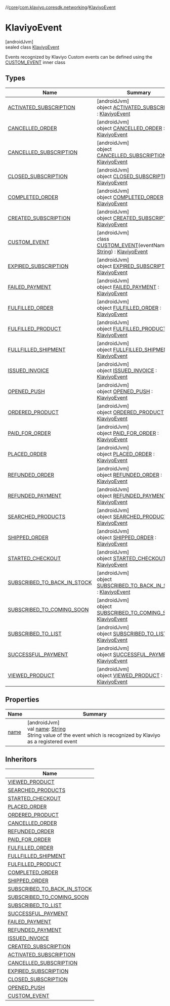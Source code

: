 //[core](../../../index.md)/[com.klaviyo.coresdk.networking](../index.md)/[KlaviyoEvent](index.md)

# KlaviyoEvent

[androidJvm]\
sealed class [KlaviyoEvent](index.md)

Events recognized by Klaviyo Custom events can be defined using the [CUSTOM_EVENT](-c-u-s-t-o-m_-e-v-e-n-t/index.md) inner class

## Types

| Name | Summary |
|---|---|
| [ACTIVATED_SUBSCRIPTION](-a-c-t-i-v-a-t-e-d_-s-u-b-s-c-r-i-p-t-i-o-n/index.md) | [androidJvm]<br>object [ACTIVATED_SUBSCRIPTION](-a-c-t-i-v-a-t-e-d_-s-u-b-s-c-r-i-p-t-i-o-n/index.md) : [KlaviyoEvent](index.md) |
| [CANCELLED_ORDER](-c-a-n-c-e-l-l-e-d_-o-r-d-e-r/index.md) | [androidJvm]<br>object [CANCELLED_ORDER](-c-a-n-c-e-l-l-e-d_-o-r-d-e-r/index.md) : [KlaviyoEvent](index.md) |
| [CANCELLED_SUBSCRIPTION](-c-a-n-c-e-l-l-e-d_-s-u-b-s-c-r-i-p-t-i-o-n/index.md) | [androidJvm]<br>object [CANCELLED_SUBSCRIPTION](-c-a-n-c-e-l-l-e-d_-s-u-b-s-c-r-i-p-t-i-o-n/index.md) : [KlaviyoEvent](index.md) |
| [CLOSED_SUBSCRIPTION](-c-l-o-s-e-d_-s-u-b-s-c-r-i-p-t-i-o-n/index.md) | [androidJvm]<br>object [CLOSED_SUBSCRIPTION](-c-l-o-s-e-d_-s-u-b-s-c-r-i-p-t-i-o-n/index.md) : [KlaviyoEvent](index.md) |
| [COMPLETED_ORDER](-c-o-m-p-l-e-t-e-d_-o-r-d-e-r/index.md) | [androidJvm]<br>object [COMPLETED_ORDER](-c-o-m-p-l-e-t-e-d_-o-r-d-e-r/index.md) : [KlaviyoEvent](index.md) |
| [CREATED_SUBSCRIPTION](-c-r-e-a-t-e-d_-s-u-b-s-c-r-i-p-t-i-o-n/index.md) | [androidJvm]<br>object [CREATED_SUBSCRIPTION](-c-r-e-a-t-e-d_-s-u-b-s-c-r-i-p-t-i-o-n/index.md) : [KlaviyoEvent](index.md) |
| [CUSTOM_EVENT](-c-u-s-t-o-m_-e-v-e-n-t/index.md) | [androidJvm]<br>class [CUSTOM_EVENT](-c-u-s-t-o-m_-e-v-e-n-t/index.md)(eventName: [String](https://kotlinlang.org/api/latest/jvm/stdlib/kotlin/-string/index.html)) : [KlaviyoEvent](index.md) |
| [EXPIRED_SUBSCRIPTION](-e-x-p-i-r-e-d_-s-u-b-s-c-r-i-p-t-i-o-n/index.md) | [androidJvm]<br>object [EXPIRED_SUBSCRIPTION](-e-x-p-i-r-e-d_-s-u-b-s-c-r-i-p-t-i-o-n/index.md) : [KlaviyoEvent](index.md) |
| [FAILED_PAYMENT](-f-a-i-l-e-d_-p-a-y-m-e-n-t/index.md) | [androidJvm]<br>object [FAILED_PAYMENT](-f-a-i-l-e-d_-p-a-y-m-e-n-t/index.md) : [KlaviyoEvent](index.md) |
| [FULFILLED_ORDER](-f-u-l-f-i-l-l-e-d_-o-r-d-e-r/index.md) | [androidJvm]<br>object [FULFILLED_ORDER](-f-u-l-f-i-l-l-e-d_-o-r-d-e-r/index.md) : [KlaviyoEvent](index.md) |
| [FULFILLED_PRODUCT](-f-u-l-f-i-l-l-e-d_-p-r-o-d-u-c-t/index.md) | [androidJvm]<br>object [FULFILLED_PRODUCT](-f-u-l-f-i-l-l-e-d_-p-r-o-d-u-c-t/index.md) : [KlaviyoEvent](index.md) |
| [FULLFILLED_SHIPMENT](-f-u-l-l-f-i-l-l-e-d_-s-h-i-p-m-e-n-t/index.md) | [androidJvm]<br>object [FULLFILLED_SHIPMENT](-f-u-l-l-f-i-l-l-e-d_-s-h-i-p-m-e-n-t/index.md) : [KlaviyoEvent](index.md) |
| [ISSUED_INVOICE](-i-s-s-u-e-d_-i-n-v-o-i-c-e/index.md) | [androidJvm]<br>object [ISSUED_INVOICE](-i-s-s-u-e-d_-i-n-v-o-i-c-e/index.md) : [KlaviyoEvent](index.md) |
| [OPENED_PUSH](-o-p-e-n-e-d_-p-u-s-h/index.md) | [androidJvm]<br>object [OPENED_PUSH](-o-p-e-n-e-d_-p-u-s-h/index.md) : [KlaviyoEvent](index.md) |
| [ORDERED_PRODUCT](-o-r-d-e-r-e-d_-p-r-o-d-u-c-t/index.md) | [androidJvm]<br>object [ORDERED_PRODUCT](-o-r-d-e-r-e-d_-p-r-o-d-u-c-t/index.md) : [KlaviyoEvent](index.md) |
| [PAID_FOR_ORDER](-p-a-i-d_-f-o-r_-o-r-d-e-r/index.md) | [androidJvm]<br>object [PAID_FOR_ORDER](-p-a-i-d_-f-o-r_-o-r-d-e-r/index.md) : [KlaviyoEvent](index.md) |
| [PLACED_ORDER](-p-l-a-c-e-d_-o-r-d-e-r/index.md) | [androidJvm]<br>object [PLACED_ORDER](-p-l-a-c-e-d_-o-r-d-e-r/index.md) : [KlaviyoEvent](index.md) |
| [REFUNDED_ORDER](-r-e-f-u-n-d-e-d_-o-r-d-e-r/index.md) | [androidJvm]<br>object [REFUNDED_ORDER](-r-e-f-u-n-d-e-d_-o-r-d-e-r/index.md) : [KlaviyoEvent](index.md) |
| [REFUNDED_PAYMENT](-r-e-f-u-n-d-e-d_-p-a-y-m-e-n-t/index.md) | [androidJvm]<br>object [REFUNDED_PAYMENT](-r-e-f-u-n-d-e-d_-p-a-y-m-e-n-t/index.md) : [KlaviyoEvent](index.md) |
| [SEARCHED_PRODUCTS](-s-e-a-r-c-h-e-d_-p-r-o-d-u-c-t-s/index.md) | [androidJvm]<br>object [SEARCHED_PRODUCTS](-s-e-a-r-c-h-e-d_-p-r-o-d-u-c-t-s/index.md) : [KlaviyoEvent](index.md) |
| [SHIPPED_ORDER](-s-h-i-p-p-e-d_-o-r-d-e-r/index.md) | [androidJvm]<br>object [SHIPPED_ORDER](-s-h-i-p-p-e-d_-o-r-d-e-r/index.md) : [KlaviyoEvent](index.md) |
| [STARTED_CHECKOUT](-s-t-a-r-t-e-d_-c-h-e-c-k-o-u-t/index.md) | [androidJvm]<br>object [STARTED_CHECKOUT](-s-t-a-r-t-e-d_-c-h-e-c-k-o-u-t/index.md) : [KlaviyoEvent](index.md) |
| [SUBSCRIBED_TO_BACK_IN_STOCK](-s-u-b-s-c-r-i-b-e-d_-t-o_-b-a-c-k_-i-n_-s-t-o-c-k/index.md) | [androidJvm]<br>object [SUBSCRIBED_TO_BACK_IN_STOCK](-s-u-b-s-c-r-i-b-e-d_-t-o_-b-a-c-k_-i-n_-s-t-o-c-k/index.md) : [KlaviyoEvent](index.md) |
| [SUBSCRIBED_TO_COMING_SOON](-s-u-b-s-c-r-i-b-e-d_-t-o_-c-o-m-i-n-g_-s-o-o-n/index.md) | [androidJvm]<br>object [SUBSCRIBED_TO_COMING_SOON](-s-u-b-s-c-r-i-b-e-d_-t-o_-c-o-m-i-n-g_-s-o-o-n/index.md) : [KlaviyoEvent](index.md) |
| [SUBSCRIBED_TO_LIST](-s-u-b-s-c-r-i-b-e-d_-t-o_-l-i-s-t/index.md) | [androidJvm]<br>object [SUBSCRIBED_TO_LIST](-s-u-b-s-c-r-i-b-e-d_-t-o_-l-i-s-t/index.md) : [KlaviyoEvent](index.md) |
| [SUCCESSFUL_PAYMENT](-s-u-c-c-e-s-s-f-u-l_-p-a-y-m-e-n-t/index.md) | [androidJvm]<br>object [SUCCESSFUL_PAYMENT](-s-u-c-c-e-s-s-f-u-l_-p-a-y-m-e-n-t/index.md) : [KlaviyoEvent](index.md) |
| [VIEWED_PRODUCT](-v-i-e-w-e-d_-p-r-o-d-u-c-t/index.md) | [androidJvm]<br>object [VIEWED_PRODUCT](-v-i-e-w-e-d_-p-r-o-d-u-c-t/index.md) : [KlaviyoEvent](index.md) |

## Properties

| Name | Summary |
|---|---|
| [name](name.md) | [androidJvm]<br>val [name](name.md): [String](https://kotlinlang.org/api/latest/jvm/stdlib/kotlin/-string/index.html)<br>String value of the event which is recognized by Klaviyo as a registered event |

## Inheritors

| Name |
|---|
| [VIEWED_PRODUCT](-v-i-e-w-e-d_-p-r-o-d-u-c-t/index.md) |
| [SEARCHED_PRODUCTS](-s-e-a-r-c-h-e-d_-p-r-o-d-u-c-t-s/index.md) |
| [STARTED_CHECKOUT](-s-t-a-r-t-e-d_-c-h-e-c-k-o-u-t/index.md) |
| [PLACED_ORDER](-p-l-a-c-e-d_-o-r-d-e-r/index.md) |
| [ORDERED_PRODUCT](-o-r-d-e-r-e-d_-p-r-o-d-u-c-t/index.md) |
| [CANCELLED_ORDER](-c-a-n-c-e-l-l-e-d_-o-r-d-e-r/index.md) |
| [REFUNDED_ORDER](-r-e-f-u-n-d-e-d_-o-r-d-e-r/index.md) |
| [PAID_FOR_ORDER](-p-a-i-d_-f-o-r_-o-r-d-e-r/index.md) |
| [FULFILLED_ORDER](-f-u-l-f-i-l-l-e-d_-o-r-d-e-r/index.md) |
| [FULLFILLED_SHIPMENT](-f-u-l-l-f-i-l-l-e-d_-s-h-i-p-m-e-n-t/index.md) |
| [FULFILLED_PRODUCT](-f-u-l-f-i-l-l-e-d_-p-r-o-d-u-c-t/index.md) |
| [COMPLETED_ORDER](-c-o-m-p-l-e-t-e-d_-o-r-d-e-r/index.md) |
| [SHIPPED_ORDER](-s-h-i-p-p-e-d_-o-r-d-e-r/index.md) |
| [SUBSCRIBED_TO_BACK_IN_STOCK](-s-u-b-s-c-r-i-b-e-d_-t-o_-b-a-c-k_-i-n_-s-t-o-c-k/index.md) |
| [SUBSCRIBED_TO_COMING_SOON](-s-u-b-s-c-r-i-b-e-d_-t-o_-c-o-m-i-n-g_-s-o-o-n/index.md) |
| [SUBSCRIBED_TO_LIST](-s-u-b-s-c-r-i-b-e-d_-t-o_-l-i-s-t/index.md) |
| [SUCCESSFUL_PAYMENT](-s-u-c-c-e-s-s-f-u-l_-p-a-y-m-e-n-t/index.md) |
| [FAILED_PAYMENT](-f-a-i-l-e-d_-p-a-y-m-e-n-t/index.md) |
| [REFUNDED_PAYMENT](-r-e-f-u-n-d-e-d_-p-a-y-m-e-n-t/index.md) |
| [ISSUED_INVOICE](-i-s-s-u-e-d_-i-n-v-o-i-c-e/index.md) |
| [CREATED_SUBSCRIPTION](-c-r-e-a-t-e-d_-s-u-b-s-c-r-i-p-t-i-o-n/index.md) |
| [ACTIVATED_SUBSCRIPTION](-a-c-t-i-v-a-t-e-d_-s-u-b-s-c-r-i-p-t-i-o-n/index.md) |
| [CANCELLED_SUBSCRIPTION](-c-a-n-c-e-l-l-e-d_-s-u-b-s-c-r-i-p-t-i-o-n/index.md) |
| [EXPIRED_SUBSCRIPTION](-e-x-p-i-r-e-d_-s-u-b-s-c-r-i-p-t-i-o-n/index.md) |
| [CLOSED_SUBSCRIPTION](-c-l-o-s-e-d_-s-u-b-s-c-r-i-p-t-i-o-n/index.md) |
| [OPENED_PUSH](-o-p-e-n-e-d_-p-u-s-h/index.md) |
| [CUSTOM_EVENT](-c-u-s-t-o-m_-e-v-e-n-t/index.md) |
